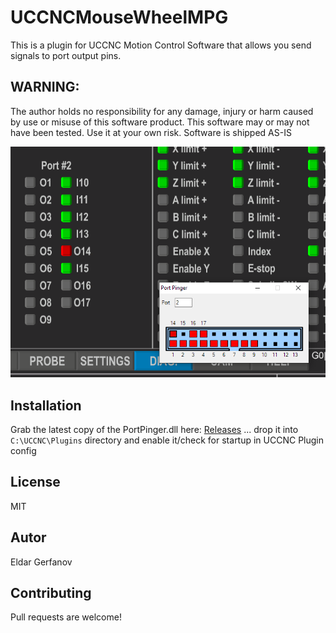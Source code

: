 # UCCNCMouseWheelMPG

This is a plugin for UCCNC Motion Control Software that allows you send signals to port output pins.

## WARNING:

The author holds no responsibility for any damage, injury or harm caused by use or misuse of this software product.
This software may or may not have been tested. Use it at your own risk.
Software is shipped AS-IS

![](docs/screenshot.png)

## Installation

Grab the latest copy of the PortPinger.dll here:
[Releases](https://github.com/swindex/UCCNCPortPingerPlugin/releases/)
... drop it into ```C:\UCCNC\Plugins``` directory and enable it/check for startup in UCCNC Plugin config

## License
MIT

## Autor
Eldar Gerfanov

## Contributing

Pull requests are welcome!

